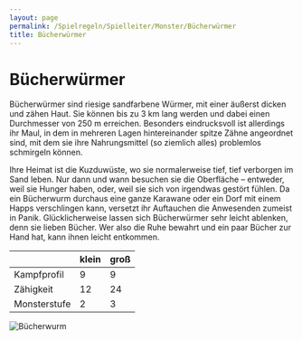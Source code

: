 ```yaml
---
layout: page
permalink: /Spielregeln/Spielleiter/Monster/Bücherwürmer
title: Bücherwürmer
---
```


# Bücherwürmer

Bücherwürmer sind riesige sandfarbene Würmer, mit einer äußerst dicken und zähen Haut. Sie können bis zu 3 km lang werden und dabei einen Durchmesser von 250 m erreichen. Besonders eindrucksvoll ist allerdings ihr Maul, in dem in mehreren Lagen hintereinander spitze Zähne angeordnet sind, mit dem sie ihre Nahrungsmittel (so ziemlich alles) problemlos schmirgeln können.

Ihre Heimat ist die Kuzduwüste, wo sie normalerweise tief, tief verborgen im Sand leben. Nur dann und wann besuchen sie die Oberfläche &ndash; entweder, weil sie Hunger haben, oder, weil sie sich von irgendwas gestört fühlen. Da ein Bücherwurm durchaus eine ganze Karawane oder ein Dorf mit einem Happs verschlingen kann, versetzt ihr Auftauchen die Anwesenden zumeist in Panik. Glücklicherweise lassen sich Bücherwürmer sehr leicht ablenken, denn sie lieben Bücher. Wer also die Ruhe bewahrt und ein paar Bücher zur Hand hat, kann ihnen leicht entkommen.

<table>
<thead>
<tr><th> </th><th>klein</th><th>groß</th></tr>
</thead>
<tbody>
<tr><td>Kampfprofil</td><td>9</td><td>9</td></tr>
<tr><td>Zähigkeit</td><td>12</td><td>24</td></tr>
<tr><td>Monsterstufe</td><td>2</td><td>3</td></tr>
</tbody>
</table>

<img alt="Bücherwurm" src="{{ site.baseurl }}/assets/images/monster/buecherwurm.jpg" />
